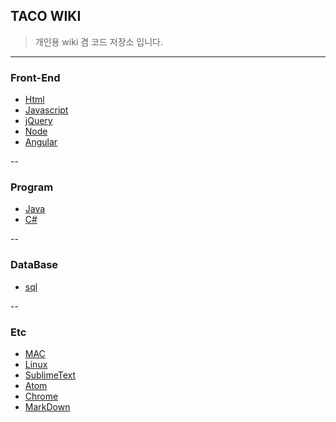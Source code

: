 ## TACO WIKI
> 개인용 wiki 겸 코드 저장소 입니다. 

---

### Front-End

* [Html](https://github.com/evashork/taco/tree/master/frontend/html)
* [Javascript](https://github.com/evashork/taco/tree/master/frontend/javascript)
* [jQuery](https://github.com/evashork/taco/tree/master/frontend/jquery)
* [Node](https://github.com/evashork/taco/tree/master/frontend/node)
* [Angular](https://github.com/evashork/taco/tree/master/frontend/angular)


--


### Program

* [Java](https://github.com/evashork/taco/tree/master/program/java)
* [C#](https://github.com/evashork/taco/tree/master/program/C%23)

--


### DataBase

* [sql](https://github.com/evashork/taco/tree/master/database/sql)

--


### Etc

* [MAC](https://github.com/evashork/taco/tree/master/etc/mac)
* [Linux](https://github.com/evashork/taco/tree/master/etc/linux)
* [SublimeText](https://github.com/evashork/taco/tree/master/etc/sublimetext)
* [Atom](https://github.com/evashork/taco/tree/master/etc/atom)
* [Chrome](https://github.com/evashork/taco/tree/master/etc/chrome)
* [MarkDown](https://github.com/evashork/taco/tree/master/etc/markdown)



